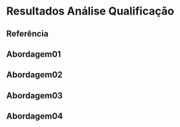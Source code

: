 # Resultados Análise Qualificação

## Referência
## Abordagem01
## Abordagem02
## Abordagem03
## Abordagem04
